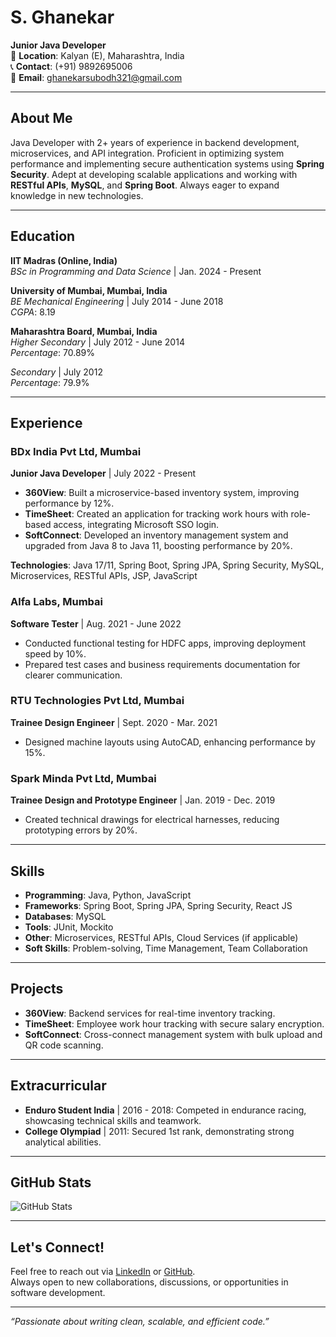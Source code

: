 # S. Ghanekar  
**Junior Java Developer**  
📍 **Location**: Kalyan (E), Maharashtra, India  
📞 **Contact**: (+91) 9892695006  
📧 **Email**: [ghanekarsubodh321@gmail.com](mailto:ghanekarsubodh321@gmail.com)  

---

## About Me  
Java Developer with 2+ years of experience in backend development, microservices, and API integration. Proficient in optimizing system performance and implementing secure authentication systems using **Spring Security**. Adept at developing scalable applications and working with **RESTful APIs**, **MySQL**, and **Spring Boot**. Always eager to expand knowledge in new technologies.

---

## Education  

**IIT Madras (Online, India)**  
_BSc in Programming and Data Science_ | Jan. 2024 - Present  

**University of Mumbai, Mumbai, India**  
_BE Mechanical Engineering_ | July 2014 - June 2018  
_CGPA_: 8.19  

**Maharashtra Board, Mumbai, India**  
_Higher Secondary_ | July 2012 - June 2014  
_Percentage_: 70.89%  

_Secondary_ | July 2012  
_Percentage_: 79.9%

---

## Experience  

### BDx India Pvt Ltd, Mumbai  
**Junior Java Developer** | July 2022 - Present  
- **360View**: Built a microservice-based inventory system, improving performance by 12%.  
- **TimeSheet**: Created an application for tracking work hours with role-based access, integrating Microsoft SSO login.  
- **SoftConnect**: Developed an inventory management system and upgraded from Java 8 to Java 11, boosting performance by 20%.

**Technologies**: Java 17/11, Spring Boot, Spring JPA, Spring Security, MySQL, Microservices, RESTful APIs, JSP, JavaScript

### Alfa Labs, Mumbai  
**Software Tester** | Aug. 2021 - June 2022  
- Conducted functional testing for HDFC apps, improving deployment speed by 10%.  
- Prepared test cases and business requirements documentation for clearer communication.

### RTU Technologies Pvt Ltd, Mumbai  
**Trainee Design Engineer** | Sept. 2020 - Mar. 2021  
- Designed machine layouts using AutoCAD, enhancing performance by 15%.

### Spark Minda Pvt Ltd, Mumbai  
**Trainee Design and Prototype Engineer** | Jan. 2019 - Dec. 2019  
- Created technical drawings for electrical harnesses, reducing prototyping errors by 20%.

---

## Skills  

- **Programming**: Java, Python, JavaScript  
- **Frameworks**: Spring Boot, Spring JPA, Spring Security, React JS  
- **Databases**: MySQL  
- **Tools**: JUnit, Mockito  
- **Other**: Microservices, RESTful APIs, Cloud Services (if applicable)  
- **Soft Skills**: Problem-solving, Time Management, Team Collaboration  

---

## Projects  

- **360View**: Backend services for real-time inventory tracking.  
- **TimeSheet**: Employee work hour tracking with secure salary encryption.  
- **SoftConnect**: Cross-connect management system with bulk upload and QR code scanning.

---

## Extracurricular  

- **Enduro Student India** | 2016 - 2018: Competed in endurance racing, showcasing technical skills and teamwork.  
- **College Olympiad** | 2011: Secured 1st rank, demonstrating strong analytical abilities.

---

## GitHub Stats

![GitHub Stats](https://github-readme-stats.vercel.app/api?username=ghanekarsubodh&show_icons=true&count_private=true)

---

## Let's Connect!  
Feel free to reach out via [LinkedIn](https://www.linkedin.com/in/subodh-ghanekar) or [GitHub](https://github.com/SD9097).  
Always open to new collaborations, discussions, or opportunities in software development.

---

_“Passionate about writing clean, scalable, and efficient code.”_
